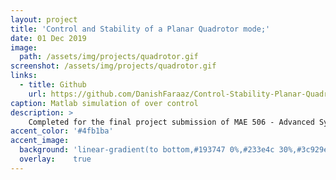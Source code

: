 ```yaml
---
layout: project
title: 'Control and Stability of a Planar Quadrotor mode;'
date: 01 Dec 2019
image:  
  path: /assets/img/projects/quadrotor.gif
screenshot: /assets/img/projects/quadrotor.gif
links:
  - title: Github
    url: https://github.com/DanishFaraaz/Control-Stability-Planar-Quadrotor
caption: Matlab simulation of over control
description: >
    Completed for the final project submission of MAE 506 - Advanced System Dynamics and Control for my Fall 2019 term at ASU. Stabilized a quadrotor model with different controllers namely - LQR, closed-loop feedback, observer-based feedback and PID. Non-linear dynamic equations were converted to state-space form and linearized about hover conditions.
accent_color: '#4fb1ba'
accent_image:
  background: 'linear-gradient(to bottom,#193747 0%,#233e4c 30%,#3c929e 50%,#d5d5d4 70%,#cdccc8 100%)'
  overlay:    true
---
```

